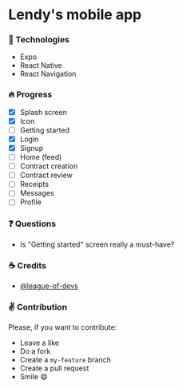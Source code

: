 # Lendy's mobile app

### :wrench: Technologies

- Expo
- React Native
- React Navigation

### :fire: Progress

- [x] Splash screen
- [x] Icon
- [ ] Getting started
- [x] Login
- [x] Signup
- [ ] Home (feed)
- [ ] Contract creation
- [ ] Contract review
- [ ] Receipts
- [ ] Messages
- [ ] Profile

### :question: Questions

- Is "Getting started" screen really a must-have?

### :coffee: Credits

- [@league-of-devs](https://github.com/league-of-devs)

### :v: Contribution

Please, if you want to contribute:
- Leave a like
- Do a fork
- Create a `my-feature` branch
- Create a pull request
- Smile :smile:
